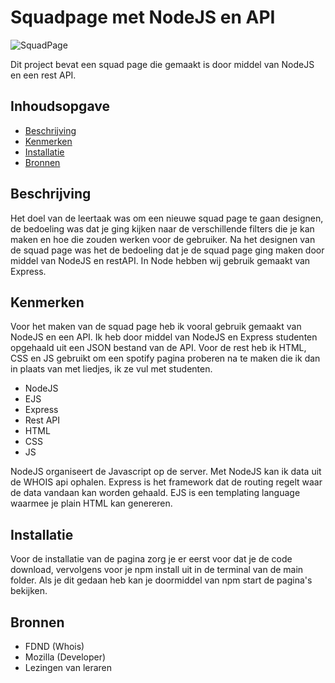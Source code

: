 # Squadpage met NodeJS en API

![SquadPage](https://user-images.githubusercontent.com/112856287/219386875-e279163e-7da7-40df-b665-97cfd947886d.png)

Dit project bevat een squad page die gemaakt is door middel van NodeJS en een rest API.

## Inhoudsopgave

  * [Beschrijving](#beschrijving)
  * [Kenmerken](#kenmerken)
  * [Installatie](#installatie)
  * [Bronnen](#bronnen)

## Beschrijving

Het doel van de leertaak was om een nieuwe squad page te gaan designen, de bedoeling was dat je ging kijken naar de verschillende filters die je kan maken en hoe die zouden werken voor de gebruiker. Na het designen van de squad page was het de bedoeling dat je de squad page ging maken door middel van NodeJS en restAPI. In Node hebben wij gebruik gemaakt van Express.

## Kenmerken

Voor het maken van de squad page heb ik vooral gebruik gemaakt van NodeJS en een API. Ik heb door middel van NodeJS en Express studenten opgehaald uit een JSON bestand van de API. Voor de rest heb ik HTML, CSS en JS gebruikt om een spotify pagina proberen na te maken die ik dan in plaats van met liedjes, ik ze vul met studenten. 

 * NodeJS
 * EJS
 * Express
 * Rest API
 * HTML
 * CSS
 * JS
 
NodeJS organiseert de Javascript op de server. Met NodeJS kan ik data uit de WHOIS api ophalen.
Express is het framework dat de routing regelt waar de data vandaan kan worden gehaald.
EJS is een templating language waarmee je plain HTML kan genereren.

## Installatie

Voor de installatie van de pagina zorg je er eerst voor dat je de code download, vervolgens voor je npm install uit in de terminal van de main folder. Als je dit gedaan heb kan je doormiddel van npm start de pagina's bekijken.

## Bronnen

 * FDND (Whois)
 * Mozilla (Developer) 
 * Lezingen van leraren

